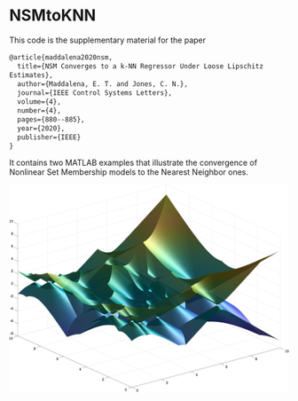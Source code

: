 # NSMtoKNN

This code is the supplementary material for the paper

```
@article{maddalena2020nsm,
  title={NSM Converges to a k-NN Regressor Under Loose Lipschitz Estimates},
  author={Maddalena, E. T. and Jones, C. N.},
  journal={IEEE Control Systems Letters},
  volume={4},
  number={4},
  pages={880--885},
  year={2020},
  publisher={IEEE}
}
```

It contains two MATLAB examples that illustrate the convergence of Nonlinear Set Membership models to the Nearest Neighbor ones.


![alt text](https://github.com/emilioMaddalena/NSMtoKNN/blob/master/coolSurface.png)
